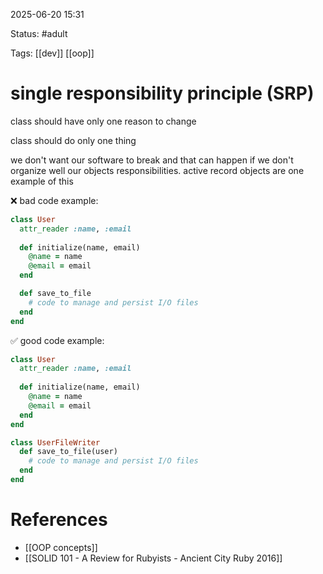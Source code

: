 2025-06-20 15:31

Status: #adult 

Tags: [[dev]] [[oop]]

# single responsibility principle (SRP)

class should have only one reason to change

class should do only one thing

we don't want our software to break and that can happen if we don't organize well our objects responsibilities. active record objects are one example of this

❌ bad code example:
```ruby
class User
  attr_reader :name, :email
  
  def initialize(name, email)
    @name = name
    @email = email
  end

  def save_to_file
    # code to manage and persist I/O files 
  end
end
```

✅ good code example:
```ruby
class User
  attr_reader :name, :email
  
  def initialize(name, email)
    @name = name
    @email = email
  end
end

class UserFileWriter
  def save_to_file(user)
    # code to manage and persist I/O files 
  end
end
```




# References

- [[OOP concepts]]
- [[SOLID 101 - A Review for Rubyists - Ancient City Ruby 2016]]
